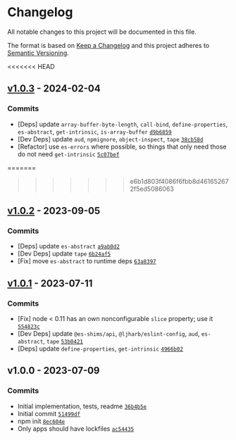 # Changelog

All notable changes to this project will be documented in this file.

The format is based on [Keep a Changelog](https://keepachangelog.com/en/1.0.0/)
and this project adheres to [Semantic Versioning](https://semver.org/spec/v2.0.0.html).

<<<<<<< HEAD
## [v1.0.3](https://github.com/es-shims/ArrayBuffer.prototype.slice/compare/v1.0.2...v1.0.3) - 2024-02-04

### Commits

- [Deps] update `array-buffer-byte-length`, `call-bind`, `define-properties`, `es-abstract`, `get-intrinsic`, `is-array-buffer` [`d9b6859`](https://github.com/es-shims/ArrayBuffer.prototype.slice/commit/d9b68591ff509613d0dfc4036539ba4e0dc34931)
- [Dev Deps] update `aud`, `npmignore`, `object-inspect`, `tape` [`38cb58d`](https://github.com/es-shims/ArrayBuffer.prototype.slice/commit/38cb58dfa3f3c8b11bfb2144f8e7cc74dd461f5e)
- [Refactor] use `es-errors` where possible, so things that only need those do not need `get-intrinsic` [`5c07bef`](https://github.com/es-shims/ArrayBuffer.prototype.slice/commit/5c07befd134cae93ad5f9ab307ff67691ff5155b)

=======
>>>>>>> e6b1d803f4086f6fbb8d461652672f5ed5086063
## [v1.0.2](https://github.com/es-shims/ArrayBuffer.prototype.slice/compare/v1.0.1...v1.0.2) - 2023-09-05

### Commits

- [Deps] update `es-abstract` [`a9ab0d2`](https://github.com/es-shims/ArrayBuffer.prototype.slice/commit/a9ab0d2551bb301b740e333ea3795fad23fcbe40)
- [Dev Deps] update `tape` [`6b24af5`](https://github.com/es-shims/ArrayBuffer.prototype.slice/commit/6b24af585dc9176c8ac3fd482cb1d5257e550a09)
- [Fix] move `es-abstract` to runtime deps [`63a8397`](https://github.com/es-shims/ArrayBuffer.prototype.slice/commit/63a8397623d7749856f6392ae93bf87152c3916c)

## [v1.0.1](https://github.com/es-shims/ArrayBuffer.prototype.slice/compare/v1.0.0...v1.0.1) - 2023-07-11

### Commits

- [Fix] node &lt; 0.11 has an own nonconfigurable `slice` property; use it [`554823c`](https://github.com/es-shims/ArrayBuffer.prototype.slice/commit/554823c92ce16d6b7184a7d0ccfe315b663584d7)
- [Dev Deps] update `@es-shims/api`, `@ljharb/eslint-config`, `aud`, `es-abstract`, `tape` [`53b0421`](https://github.com/es-shims/ArrayBuffer.prototype.slice/commit/53b04217048c645306597e2cfc55adb69c384146)
- [Deps] update `define-properties`, `get-intrinsic` [`4966b02`](https://github.com/es-shims/ArrayBuffer.prototype.slice/commit/4966b02bc25ac006709b29ca370b9f6e159f723a)

## v1.0.0 - 2023-07-09

### Commits

- Initial implementation, tests, readme [`36b4b5e`](https://github.com/es-shims/ArrayBuffer.prototype.slice/commit/36b4b5eedfa225c3086e9453b9db0088c299640a)
- Initial commit [`51499df`](https://github.com/es-shims/ArrayBuffer.prototype.slice/commit/51499dfac7d8c67c2928cb47363a4de7ff17904a)
- npm init [`8ec604e`](https://github.com/es-shims/ArrayBuffer.prototype.slice/commit/8ec604e7d3ef8d4c27376b09645f779c2244b08f)
- Only apps should have lockfiles [`ac54435`](https://github.com/es-shims/ArrayBuffer.prototype.slice/commit/ac54435161d4415e2122e3a682499f3a6df2f6de)
